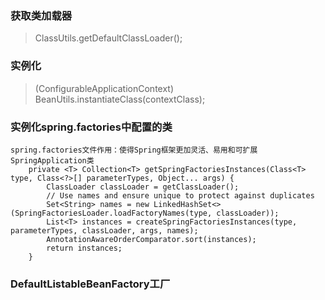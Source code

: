 ### 获取类加载器
> ClassUtils.getDefaultClassLoader();

### 实例化
> (ConfigurableApplicationContext) BeanUtils.instantiateClass(contextClass);

### 实例化spring.factories中配置的类
```
spring.factories文件作用：使得Spring框架更加灵活、易用和可扩展
SpringApplication类
	private <T> Collection<T> getSpringFactoriesInstances(Class<T> type, Class<?>[] parameterTypes, Object... args) {
		ClassLoader classLoader = getClassLoader();
		// Use names and ensure unique to protect against duplicates
		Set<String> names = new LinkedHashSet<>(SpringFactoriesLoader.loadFactoryNames(type, classLoader));
		List<T> instances = createSpringFactoriesInstances(type, parameterTypes, classLoader, args, names);
		AnnotationAwareOrderComparator.sort(instances);
		return instances;
	}
```

### DefaultListableBeanFactory工厂

